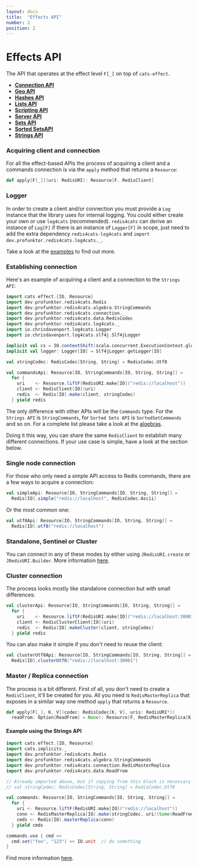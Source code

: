 ```yaml
---
layout: docs
title:  "Effects API"
number: 2
position: 2
---
```


# Effects API

The API that operates at the effect level `F[_]` on top of `cats-effect`.

- **[Connection API](./connection.html)**
- **[Geo API](./geo.html)**
- **[Hashes API](./hashes.html)**
- **[Lists API](./lists.html)**
- **[Scripting API](./scripting.html)**
- **[Server API](./server.html)**
- **[Sets API](./sets.html)**
- **[Sorted SetsAPI](./sortedsets.html)**
- **[Strings API](./strings.html)**

### Acquiring client and connection

For all the effect-based APIs the process of acquiring a client and a commands connection is via the `apply` method that returns a `Resource`:

```scala
def apply[F[_]](uri: RedisURI): Resource[F, RedisClient]
```

### Logger

In order to create a client and/or connection you must provide a `Log` instance that the library uses for internal logging. You could either create your own or use `log4cats` (recommended). `redis4cats` can derive an instance of `Log[F]` if there is an instance of `Logger[F]` in scope, just need to add the extra dependency `redis4cats-log4cats` and `import dev.profunktor.redis4cats.log4cats._`.

Take a look at the [examples](https://github.com/profunktor/redis4cats/blob/master/modules/examples/src/main/scala/dev/profunktor/redis4cats/LoggerIOApp.scala) to find out more.

### Establishing connection

Here's an example of acquiring a client and a connection to the `Strings API`:

```scala mdoc:silent
import cats.effect.{IO, Resource}
import dev.profunktor.redis4cats.Redis
import dev.profunktor.redis4cats.algebra.StringCommands
import dev.profunktor.redis4cats.connection._
import dev.profunktor.redis4cats.data.RedisCodec
import dev.profunktor.redis4cats.log4cats._
import io.chrisdavenport.log4cats.Logger
import io.chrisdavenport.log4cats.slf4j.Slf4jLogger

implicit val cs = IO.contextShift(scala.concurrent.ExecutionContext.global)
implicit val logger: Logger[IO] = Slf4jLogger.getLogger[IO]

val stringCodec: RedisCodec[String, String] = RedisCodec.Utf8

val commandsApi: Resource[IO, StringCommands[IO, String, String]] =
  for {
    uri    <- Resource.liftF(RedisURI.make[IO]("redis://localhost"))
    client <- RedisClient[IO](uri)
    redis  <- Redis[IO].make(client, stringCodec)
  } yield redis
```

The only difference with other APIs will be the `Commands` type. For the `Strings API` is `StringCommands`, for `Sorted Sets API` is `SortedSetCommands` and so on. For a complete list please take a look at the [algebras](https://github.com/profunktor/redis4cats/tree/master/modules/effects/src/main/scala/dev/profunktor/redis4cats/algebra).

Doing it this way, you can share the same `RedisClient` to establish many different connections. If your use case is simple, have a look at the section below.

### Single node connection

For those who only need a simple API access to Redis commands, there are a few ways to acquire a connection:

```scala mdoc:silent
val simpleApi: Resource[IO, StringCommands[IO, String, String]] =
  Redis[IO].simple("redis://localhost", RedisCodec.Ascii)
```

Or the most common one:

```scala mdoc:silent
val utf8Api: Resource[IO, StringCommands[IO, String, String]] =
  Redis[IO].utf8("redis://localhost")
```

### Standalone, Sentinel or Cluster

You can connect in any of these modes by either using `JRedisURI.create` or `JRedisURI.Builder`. More information
[here](https://github.com/lettuce-io/lettuce-core/wiki/Redis-URI-and-connection-details).

### Cluster connection

The process looks mostly like standalone connection but with small differences:

```scala mdoc:silent
val clusterApi: Resource[IO, StringCommands[IO, String, String]] =
  for {
    uri    <- Resource.liftF(RedisURI.make[IO]("redis://localhost:30001"))
    client <- RedisClusterClient[IO](uri)
    redis  <- Redis[IO].makeCluster(client, stringCodec)
  } yield redis
```

You can also make it simple if you don't need to reuse the client:

```scala mdoc:silent
val clusterUtf8Api: Resource[IO, StringCommands[IO, String, String]] =
  Redis[IO].clusterUtf8("redis://localhost:30001")
```

### Master / Replica connection

The process is a bit different. First of all, you don't need to create a `RedisClient`, it'll be created for you. All you need is `RedisMasterReplica` that exposes in a similar way one method `apply` that returns a `Resource`.

```scala
def apply[F[_], K, V](codec: RedisCodec[K, V], uris: RedisURI*)(
  readFrom: Option[ReadFrom] = None): Resource[F, RedisMasterReplica[K, V]]
```

#### Example using the Strings API

```scala mdoc:silent
import cats.effect.{IO, Resource}
import cats.implicits._
import dev.profunktor.redis4cats.Redis
import dev.profunktor.redis4cats.algebra.StringCommands
import dev.profunktor.redis4cats.connection.RedisMasterReplica
import dev.profunktor.redis4cats.data.ReadFrom

// Already imported above, but if copying from this block is necessary
// val stringCodec: RedisCodec[String, String] = RedisCodec.Utf8

val commands: Resource[IO, StringCommands[IO, String, String]] =
  for {
    uri <- Resource.liftF(RedisURI.make[IO]("redis://localhost"))
    conn <- RedisMasterReplica[IO].make(stringCodec, uri)(Some(ReadFrom.MasterPreferred))
    cmds <- Redis[IO].masterReplica(conn)
  } yield cmds

commands.use { cmd =>
  cmd.set("foo", "123") >> IO.unit  // do something
}
```

Find more information [here](https://github.com/lettuce-io/lettuce-core/wiki/Master-Replica#examples).
